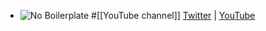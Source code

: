 - ![No Boilerplate](https://yt3.googleusercontent.com/Scg4nJh1PoRYi3ssv9SdoapYmo54RsxH2R3iFF2asnfy-dRYPrcpp4EdbYBNpnYlKlaS9heRLg=w2560-fcrop64=1,00005a57ffffa5a8-k-c0xffffffff-no-nd-rj)
  #[[YouTube channel]]
  [Twitter](https://twitter.com/noboilerplate) | [YouTube](https://www.youtube.com/@NoBoilerplate)